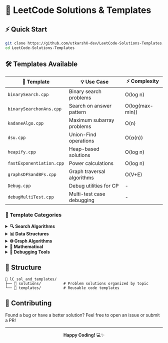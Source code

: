 # 🚀 LeetCode Solutions & Templates
## ⚡ Quick Start

```bash
git clone https://github.com/utkarshX-dev/LeetCode-Solutions-Templates.git
cd LeetCode-Solutions-Templates
```

## 🛠️ Templates Available

<div align="center">

| 🔧 Template | 💡 Use Case | ⚡ Complexity |
|-------------|-------------|---------------|
| `binarySearch.cpp` | Binary search problems | O(log n) |
| `binarySearchonAns.cpp` | Search on answer pattern | O(log(max-min)) |
| `kadaneAlgo.cpp` | Maximum subarray problems | O(n) |
| `dsu.cpp` | Union-Find operations | O(α(n)) |
| `heapify.cpp` | Heap-based solutions | O(log n) |
| `fastExponentiation.cpp` | Power calculations | O(log n) |
| `graphsDFSandBFs.cpp` | Graph traversal algorithms | O(V+E) |
| `Debug.cpp` | Debug utilities for CP | - |
| `debugMultiTest.cpp` | Multi-test case debugging | - |

</div>

### 🎯 **Template Categories**
<details>
<summary><strong>🔍 Search Algorithms</strong></summary>

- **Binary Search** - Classic binary search implementation
- **Binary Search on Answer** - For optimization problems

</details>

<details>
<summary><strong>📊 Data Structures</strong></summary>

- **DSU (Disjoint Set Union)** - Union-Find with path compression
- **Heapify** - Min/Max heap operations

</details>

<details>
<summary><strong>🌐 Graph Algorithms</strong></summary>

- **DFS & BFS** - Complete graph traversal templates

</details>

<details>
<summary><strong>🧮 Mathematical</strong></summary>

- **Fast Exponentiation** - Efficient power calculation
- **Kadane's Algorithm** - Maximum subarray sum

</details>

<details>
<summary><strong>🐛 Debugging Tools</strong></summary>

- **Debug Utilities** - Print arrays, vectors, maps
- **Multi-test Debugging** - Handle multiple test cases

</details>

## 🎨 Structure

```
📁 lC_sol_and_templates/
├── 📁 solutions/          # Problem solutions organized by topic
└── 📁 templates/          # Reusable code templates
```

## 🤝 Contributing

Found a bug or have a better solution? Feel free to open an issue or submit a PR!

---

<div align="center">

**Happy Coding!** 💻✨
>
</div>